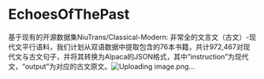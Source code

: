 # EchoesOfThePast
基于现有的开源数据集NiuTrans/Classical-Modern: 非常全的文言文（古文）-现代文平行语料，我们计划从双语数据中提取包含的76本书籍，共计972,467对现代文与古文句子，并将其转换为Alpaca的JSON格式，其中“instruction”为现代文，“output”为对应的古文原文。![Uploading image.png…]()
